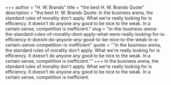 +++
author = "H. W. Brands"
title = "the best H. W. Brands Quote"
description = "the best H. W. Brands Quote: In the business arena, the standard rules of morality don't apply. What we're really looking for is efficiency. It doesn't do anyone any good to be nice to the weak. In a certain sense, competition is inefficient."
slug = "in-the-business-arena-the-standard-rules-of-morality-dont-apply-what-were-really-looking-for-is-efficiency-it-doesnt-do-anyone-any-good-to-be-nice-to-the-weak-in-a-certain-sense-competition-is-inefficient"
quote = '''In the business arena, the standard rules of morality don't apply. What we're really looking for is efficiency. It doesn't do anyone any good to be nice to the weak. In a certain sense, competition is inefficient.'''
+++
In the business arena, the standard rules of morality don't apply. What we're really looking for is efficiency. It doesn't do anyone any good to be nice to the weak. In a certain sense, competition is inefficient.
